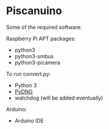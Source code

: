 # Piscanuino

Some of the required software:

Raspberry Pi APT packages:
- python3
- python3-smbus
- python3-picamera

To run convert.py:
- Python 3
- [PyDNG](https://github.com/schoolpost/PyDNG)
- watchdog (will be added eventually)

Arduino:
- Arduino IDE

